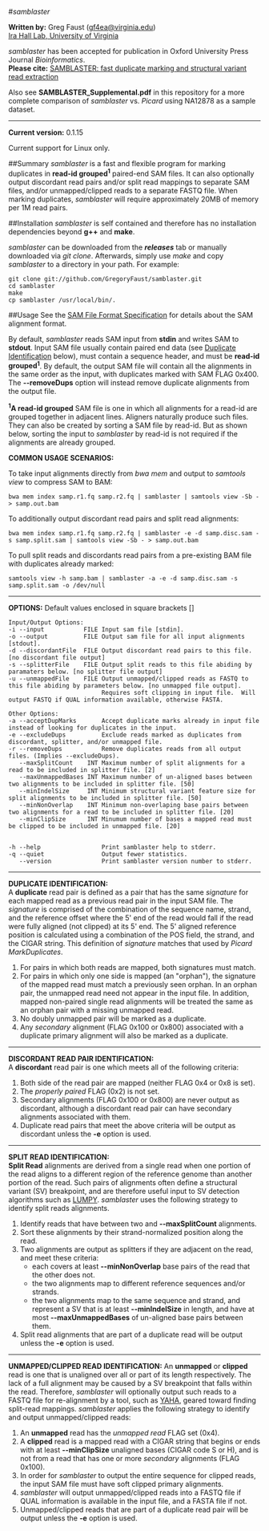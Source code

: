 #*samblaster*

**Written by:** Greg Faust (gf4ea@virginia.edu)  
[Ira Hall Lab, University of Virginia](http://faculty.virginia.edu/irahall/)

*samblaster* has been accepted for publication in Oxford University Press Journal *Bioinformatics*.  
**Please cite:** [SAMBLASTER: fast duplicate marking and structural variant read extraction](http://bioinformatics.oxfordjournals.org/content/early/2014/06/05/bioinformatics.btu314)

Also see **SAMBLASTER_Supplemental.pdf** in this repository for a more complete comparison of *samblaster* vs. *Picard* using NA12878 as a sample dataset.

---

**Current version:** 0.1.15

Current support for Linux only.

##Summary
*samblaster* is a fast and flexible program for marking duplicates in __read-id grouped<sup>1</sup>__ paired-end SAM files.
It can also optionally output discordant read pairs and/or split read mappings to separate SAM files, and/or unmapped/clipped reads to a separate FASTQ file.
When marking duplicates, *samblaster* will require approximately 20MB of memory per 1M read pairs.

##Installation
*samblaster* is self contained and therefore has no installation dependencies beyond **g++** and **make**.  

*samblaster* can be downloaded from the **_releases_** tab or manually downloaded via *git clone*.  Afterwards, simply use *make* and copy *samblaster* to a directory in your path.  For example:
~~~~~~~~~~~~~~~~~~
git clone git://github.com/GregoryFaust/samblaster.git
cd samblaster
make
cp samblaster /usr/local/bin/.
~~~~~~~~~~~~~~~~~~

##Usage
See the [SAM File Format Specification](http://samtools.sourceforge.net/SAMv1.pdf) for details about the SAM alignment format.

By default, *samblaster* reads SAM input from **stdin** and writes SAM to **stdout**. Input SAM file usually contain paired end data (see [Duplicate Identification](#DupIdentification) below), must contain a sequence header, and must be __read-id grouped<sup>1<sup>__.
By default, the output SAM file will contain all the alignments in the same order as the input, with duplicates marked with SAM FLAG 0x400.  The **--removeDups** option will instead remove duplicate alignments from the output file.

__<sup>1</sup>A read-id grouped__ SAM file is one in which all alignments for a read-id are grouped together in adjacent lines.
Aligners naturally produce such files.
They can also be created by sorting a SAM file by read-id. 
But as shown below, sorting the input to *samblaster* by read-id is not required if the alignments are already grouped.

**COMMON USAGE SCENARIOS:**  

To take input alignments directly from _bwa mem_ and output to _samtools view_ to compress SAM to BAM:
```
bwa mem index samp.r1.fq samp.r2.fq | samblaster | samtools view -Sb - > samp.out.bam
```

To additionally output discordant read pairs and split read alignments:  
```
bwa mem index samp.r1.fq samp.r2.fq | samblaster -e -d samp.disc.sam -s samp.split.sam | samtools view -Sb - > samp.out.bam
```

To pull split reads and discordants read pairs from a pre-existing BAM file with duplicates already marked:  
```
samtools view -h samp.bam | samblaster -a -e -d samp.disc.sam -s samp.split.sam -o /dev/null
```

---
**OPTIONS:**
Default values enclosed in square brackets []
```
Input/Output Options:
-i --input           FILE Input sam file [stdin].
-o --output          FILE Output sam file for all input alignments [stdout].
-d --discordantFile  FILE Output discordant read pairs to this file. [no discordant file output]
-s --splitterFile    FILE Output split reads to this file abiding by paramaters below. [no splitter file output]
-u --unmappedFile    FILE Output unmapped/clipped reads as FASTQ to this file abiding by parameters below. [no unmapped file output].
                          Requires soft clipping in input file.  Will output FASTQ if QUAL information available, otherwise FASTA.

Other Options:
-a --acceptDupMarks       Accept duplicate marks already in input file instead of looking for duplicates in the input.
-e --excludeDups          Exclude reads marked as duplicates from discordant, splitter, and/or unmapped file.
-r --removeDups           Remove duplicates reads from all output files. (Implies --excludeDups).
   --maxSplitCount    INT Maximum number of split alignments for a read to be included in splitter file. [2]
   --maxUnmappedBases INT Maximum number of un-aligned bases between two alignments to be included in splitter file. [50]
   --minIndelSize     INT Minimum structural variant feature size for split alignments to be included in splitter file. [50]
   --minNonOverlap    INT Minimum non-overlaping base pairs between two alignments for a read to be included in splitter file. [20]
   --minClipSize      INT Minumum number of bases a mapped read must be clipped to be included in unmapped file. [20]


-h --help                 Print samblaster help to stderr.
-q --quiet                Output fewer statistics.
   --version              Print samblaster version number to stderr.
```

---
**DUPLICATE IDENTIFICATION:<a name="DupIdentification"></a>**  
A **duplicate** read pair is defined as a pair that has the same *signature* for each mapped read as a previous read pair in the input SAM file.  The *signature* is comprised of the combination of the sequence name, strand, and the reference offset where the 5' end of the read would fall if the read were fully aligned (not clipped) at its 5' end.  The 5' aligned reference position is calculated using a combination of the POS field, the strand, and the CIGAR string.  This definition of *signature* matches that used by *Picard MarkDuplicates*.

1. For pairs in which both reads are mapped, both signatures must match.
2. For pairs in which only one side is mapped (an "orphan"), the signature of the mapped read must match a previously seen orphan. In an orphan pair, the unmapped read need not appear in the input file. In addition, mapped non-paired single read alignments will be treated the same as an orphan pair with a missing unmapped read.
3. No doubly unmapped pair will be marked as a duplicate.
4. Any *secondary* alignment (FLAG 0x100 or 0x800) associated with a duplicate primary alignment will also be marked as a duplicate.

---
**DISCORDANT READ PAIR IDENTIFICATION:**  
A **discordant** read pair is one which meets all of the following criteria:

1. Both side of the read pair are mapped (neither FLAG 0x4 or 0x8 is set).
2. The *properly paired* FLAG (0x2) is not set.
3. Secondary alignments (FLAG 0x100 or 0x800) are never output as discordant, although a discordant read pair can have secondary alignments associated with them.
4. Duplicate read pairs that meet the above criteria will be output as discordant unless the **-e** option is used.
     
---
**SPLIT READ IDENTIFICATION:**  
**Split Read** alignments are derived from a single read when one portion of the read aligns to a different region of the reference genome than another portion of the read.  Such pairs of alignments often define a structural variant (SV) breakpoint, and are therefore useful input to SV detection algorithms such as [LUMPY](https://github.com/arq5x/lumpy-sv/).  *samblaster* uses the following strategy to identify split reads alignments.

1. Identify reads that have between two and **--maxSplitCount** alignments. 
2. Sort these alignments by their strand-normalized position along the read.
3. Two alignments are output as splitters if they are adjacent on the read, and meet these criteria:
    - each covers at least **--minNonOverlap** base pairs of the read that the other does not.
    - the two alignments map to different reference sequences and/or strands.
    - the two alignments map to the same sequence and strand, and represent a SV that is at least **--minIndelSize** in length, and have at most **--maxUnmappedBases** of un-aligned base pairs between them.
4. Split read alignments that are part of a duplicate read will be output unless the **-e** option is used.

---
**UNMAPPED/CLIPPED READ IDENTIFICATION:** 
An **unmapped** or **clipped** read is one that is unaligned over all or part of its length respectively.  The lack of a full alignment may be caused by a SV breakpoint that falls within the read.  Therefore, *samblaster* will optionally output such reads to a FASTQ file for re-alignment by a tool, such as [YAHA](http://faculty.virginia.edu/irahall/yaha/), geared toward finding split-read mappings.  *samblaster* applies the following strategy to identify and output unmapped/clipped reads:

1. An **unmapped** read has the *unmapped read* FLAG set (0x4).
2. A **clipped** read is a mapped read with a CIGAR string that begins or ends with at least **--minClipSize** unaligned bases (CIGAR code S or H), and is not from a read that has one or more *secondary* alignments (FLAG 0x100).
3. In order for *samblaster* to output the entire sequence for clipped reads, the input SAM file must have soft clipped primary alignments.
4. *samblaster* will output unmapped/clipped reads into a FASTQ file if QUAL information is available in the input file, and a FASTA file if not.
5. Unmapped/clipped reads that are part of a duplicate read pair will be output unless the **-e** option is used.
